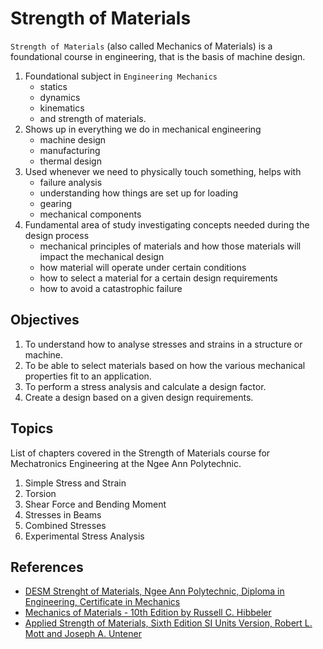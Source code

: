 # Strength of Materials

`Strength of Materials` (also called Mechanics of Materials) is a foundational course in engineering, that is the basis of machine design.


1. Foundational subject in `Engineering Mechanics`
    * statics
    * dynamics
    * kinematics
    * and strength of materials.
2. Shows up in everything we do in mechanical engineering
     * machine design
     * manufacturing
     * thermal design
3. Used whenever we need to physically touch something, helps with
     * failure analysis
     * understanding how things are set up for loading
     * gearing
     * mechanical components
4. Fundamental area of study investigating concepts needed during the design process
     * mechanical principles of materials and how those materials will impact the mechanical design 
     * how material will operate under certain conditions
     * how to select a material for a certain design requirements
     * how to avoid a catastrophic failure

## Objectives

1. To understand how to analyse stresses and strains in a structure or machine.
2. To be able to select materials based on how the various mechanical properties fit to an application. 
3. To perform a stress analysis and calculate a design factor.
4. Create a design based on a given design requirements.

## Topics
List of chapters covered in the Strength of Materials course for Mechatronics Engineering at the Ngee Ann Polytechnic.

1. Simple Stress and Strain
2. Torsion
3. Shear Force and Bending Moment
4. Stresses in Beams
5. Combined Stresses
6. Experimental Stress Analysis


## References

* [DESM Strenght of Materials, Ngee Ann Polytechnic, Diploma in Engineering, Certificate in Mechanics]()
* [Mechanics of Materials - 10th Edition by Russell C. Hibbeler]() 
* [Applied Strength of Materials, Sixth Edition SI Units Version, Robert L. Mott and Joseph A. Untener]()